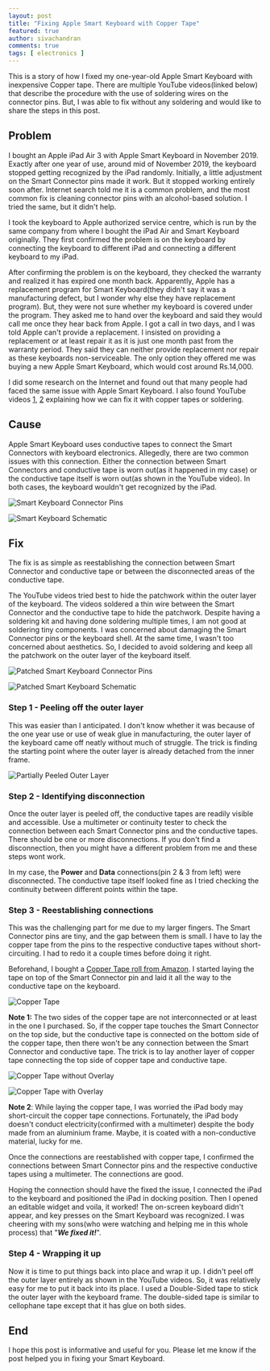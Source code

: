 ```yaml
---
layout: post
title: "Fixing Apple Smart Keyboard with Copper Tape"
featured: true
author: sivachandran
comments: true
tags: [ electronics ]
---
```


This is a story of how I fixed my one-year-old Apple Smart Keyboard with inexpensive Copper tape. There are multiple YouTube videos(linked below) that describe the procedure with the use of soldering wires on the connector pins. But, I was able to fix without any soldering and would like to share the steps in this post. 

## Problem

I bought an Apple iPad Air 3 with Apple Smart Keyboard in November 2019. Exactly after one year of use, around mid of November 2019, the keyboard stopped getting recognized by the iPad randomly. Initially, a little adjustment on the Smart Connector pins made it work. But it stopped working entirely soon after. Internet search told me it is a common problem, and the most common fix is cleaning connector pins with an alcohol-based solution. I tried the same, but it didn't help.

I took the keyboard to Apple authorized service centre, which is run by the same company from where I bought the iPad Air and Smart Keyboard originally. They first confirmed the problem is on the keyboard by connecting the keyboard to different iPad and connecting a different keyboard to my iPad.

After confirming the problem is on the keyboard, they checked the warranty and realized it has expired one month back. Apparently, Apple has a replacement program for Smart Keyboard(they didn't say it was a manufacturing defect, but I wonder why else they have replacement program). But, they were not sure whether my keyboard is covered under the program. They asked me to hand over the keyboard and said they would call me once they hear back from Apple. I got a call in two days, and I was told Apple can't provide a replacement. I insisted on providing a replacement or at least repair it as it is just one month past from the warranty period. They said they can neither provide replacement nor repair as these keyboards non-serviceable. The only option they offered me was buying a new Apple Smart Keyboard, which would cost around Rs.14,000.

I did some research on the Internet and found out that many people had faced the same issue with Apple Smart Keyboard. I also found YouTube videos [1](https://youtu.be/buNYHzMZJdk), [2](https://youtu.be/_F6_bCFMT0k) explaining how we can fix it with copper tapes or soldering.

## Cause

Apple Smart Keyboard uses conductive tapes to connect the Smart Connectors with keyboard electronics. Allegedly, there are two common issues with this connection. Either the connection between Smart Connectors and conductive tape is worn out(as it happened in my case) or the conductive tape itself is worn out(as shown in the YouTube video). In both cases, the keyboard wouldn't get recognized by the iPad.

![Smart Keyboard Connector Pins](/img/smart-keyboard-connector-pins.jpg)

![Smart Keyboard Schematic](/img/smart-keyboard-schematic.jpg)

## Fix

The fix is as simple as reestablishing the connection between Smart Connector and conductive tape or between the disconnected areas of the conductive tape.

The YouTube videos tried best to hide the patchwork within the outer layer of the keyboard. The videos soldered a thin wire between the Smart Connector and the conductive tape to hide the patchwork. Despite having a soldering kit and having done soldering multiple times, I am not good at soldering tiny components. I was concerned about damaging the Smart Connector pins or the keyboard shell. At the same time, I wasn't too concerned about aesthetics. So, I decided to avoid soldering and keep all the patchwork on the outer layer of the keyboard itself.

![Patched Smart Keyboard Connector Pins](/img/smart-keyboard-final-fix.jpg)<!-- .element height="50%" width="50%" -->

![Patched Smart Keyboard Schematic](/img/smart-keyboard-schematic-fix.jpg)

### Step 1 - Peeling off the outer layer

This was easier than I anticipated. I don't know whether it was because of the one year use or use of weak glue in manufacturing, the outer layer of the keyboard came off neatly without much of struggle. The trick is finding the starting point where the outer layer is already detached from the inner frame.

![Partially Peeled Outer Layer](/img/smart-keyboard-peeling.jpg)

### Step 2 - Identifying disconnection

Once the outer layer is peeled off, the conductive tapes are readily visible and accessible. Use a multimeter or continuity tester to check the connection between each Smart Connector pins and the conductive tapes. There should be one or more disconnections. If you don't find a disconnection, then you might have a different problem from me and these steps wont work.

In my case, the **Power** and **Data** connections(pin 2 & 3 from left) were disconnected. The conductive tape itself looked fine as I tried checking the continuity between different points within the tape.

### Step 3 - Reestablishing connections

This was the challenging part for me due to my larger fingers. The Smart Connector pins are tiny, and the gap between them is small. I have to lay the copper tape from the pins to the respective conductive tapes without short-circuiting. I had to redo it a couple times before doing it right.

Beforehand, I bought a [Copper Tape roll from Amazon](https://www.amazon.in/gp/product/B07VQXNF27/ref=ppx_yo_dt_b_asin_title_o01_s00). I started laying the tape on top of the Smart Connector pin and laid it all the way to the conductive tape on the keyboard.

![Copper Tape](/img/copper-tape.jpg)

**Note 1:** The two sides of the copper tape are not interconnected or at least in the one I purchased. So, if the copper tape touches the Smart Connector on the top side, but the conductive tape is connected on the bottom side of the copper tape, then there won't be any connection between the Smart Connector and conductive tape. The trick is to lay another layer of copper tape connecting the top side of copper tape and conductive tape.

![Copper Tape without Overlay](/img/copper-tape-without-overlay.jpg)

![Copper Tape with Overlay](/img/copper-tape-with-overlay.jpg)

**Note 2**: While laying the copper tape, I was worried the iPad body may short-circuit the copper tape connections. Fortunately, the iPad body doesn't conduct electricity(confirmed with a multimeter) despite the body made from an aluminium frame. Maybe, it is coated with a non-conductive material, lucky for me.

Once the connections are reestablished with copper tape, I confirmed the connections between Smart Connector pins and the respective conductive tapes using a multimeter. The connections are good.

Hoping the connection should have the fixed the issue, I connected the iPad to the keyboard and positioned the iPad in docking position. Then I opened an editable widget and voila, it worked! The on-screen keyboard didn't appear, and key presses on the Smart Keyboard was recognized. I was cheering with my sons(who were watching and helping me in this whole process) that "***We fixed it!***".

### Step 4 - Wrapping it up

Now it is time to put things back into place and wrap it up. I didn't peel off the outer layer entirely as shown in the YouTube videos. So, it was relatively easy for me to put it back into its place. I used a Double-Sided tape to stick the outer layer with the keyboard frame. The double-sided tape is similar to cellophane tape except that it has glue on both sides. 

## End

I hope this post is informative and useful for you. Please let me know if the post helped you in fixing your Smart Keyboard.